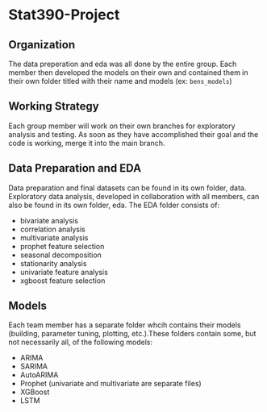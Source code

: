 # Stat390-Project

## Organization
The data preperation and eda was all done by the entire group. Each member then developed the models on their own and contained them in their own folder titled with their name and models (ex: `bens_models`)

## Working Strategy 
Each group member will work on their own branches for exploratory analysis and testing. As soon as they have accomplished their goal and the code is working, merge it into the main branch.

## Data Preparation and EDA
Data preparation and final datasets can be found in its own folder, data. Exploratory data analysis, developed in collaboration with all members, can also be found in its own folder, eda.
The EDA folder consists of:
* bivariate analysis
* correlation analysis
* multivariate analysis
* prophet feature selection
* seasonal decomposition
* stationarity analysis
* univariate feature analysis
* xgboost feature selection


## Models
Each team member has a separate folder whcih contains their models (building, parameter tuning, plotting, etc.).These folders contain some, but not necessarily all, of the following models:
* ARIMA
* SARIMA
* AutoARIMA
* Prophet (univariate and multivariate are separate files)
* XGBoost
* LSTM
